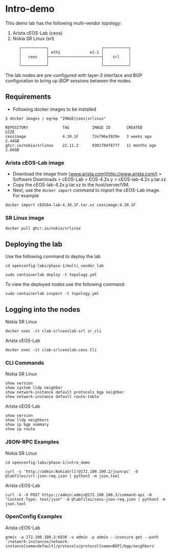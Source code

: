 # Intro-demo

This demo lab has the following multi-vendor topology:

1. Arista cEOS-Lab (ceos)
2. Nokia SR Linux (srl)

```shell
      ┌───────────┐                       ┌───────────┐
      │           │ eth1             e1-1 │           │
      │   ceos    ├───────────────────────┤    srl    │
      │           │                       │           │
      └───────────┘                       └───────────┘
```

The lab nodes are pre-configured with layer-3 interface and BGP configuration to bring up iBGP sessions between the nodes.

## Requirements

* Following docker images to be installed

```shell
$ docker images | egrep "IMAGE|ceos|srlinux"

REPOSITORY               TAG          IMAGE ID       CREATED         SIZE
ceosimage                4.30.1F      72e796e3929e   3 weeks ago     2.44GB
ghcr.io/nokia/srlinux    22.11.2      9381f04f8777   11 months ago   2.66GB
```

### Arista cEOS-Lab image

* Download the image from [www.arista.com](http://www.arista.com/) > Software Downloads > cEOS-Lab > EOS-4.2x.y > cEOS-lab-4.2x.y.tar.xz
* Copy the cEOS-lab-4.2x.y.tar.xz to the host/server/VM.
* Next, use the `docker import` command to import the cEOS-Lab image. For example

```shell
docker import cEOS64-lab-4.30.1F.tar.xz ceosimage:4.30.1F
```

### SR Linux image

```shell
docker pull ghcr.io/nokia/srlinux
```

## Deploying the lab

Use the following command to deploy the lab

```shell
cd openconfig-labs/phase-1/multi_vendor_lab

sudo containerlab deploy -t topology.yml
```

To view the deployed nodes use the following command:

```shell
sudo containerlab inspect -t topology.yml
```

## Logging into the nodes

Nokia SR Linux

```shell
docker exec -it clab-srlceoslab-srl sr_cli 
```

Arista cEOS-Lab

```shell
docker exec -it clab-srlceoslab-ceos Cli
```

### CLI Commands

Nokia SR Linux

```shell
show version
show system lldp neighbor
show network-instance default protocols bgp neighbor
show network-instance default route-table
```

Arista cEOS-Lab

```shell
show version
show lldp neighbors
show ip bgp summary
show ip route
```

### JSON-RPC Examples

Nokia SR Linux

```shell
cd openconfig-labs/phase-1/intro_demo

curl -s 'http://admin:NokiaSrl1!@172.100.100.2/jsonrpc' -d @labfiles/srl-json-req.json | python3 -m json.tool
```

Arista cEOS-Lab

```shell
curl -k -X POST https://admin:admin@172.100.100.3/command-api -H "Content-Type: text/json" -d @labfiles/ceos-json-req.json | python3 -m json.tool
```

### OpenConfig Examples

Arista cEOS-Lab

```shell
gnmic -a 172.100.100.3:6030 -u admin -p admin --insecure get --path '/network-instances/network-instance[name=default]/protocols/protocol[name=BGP]/bgp/neighbors'
```
